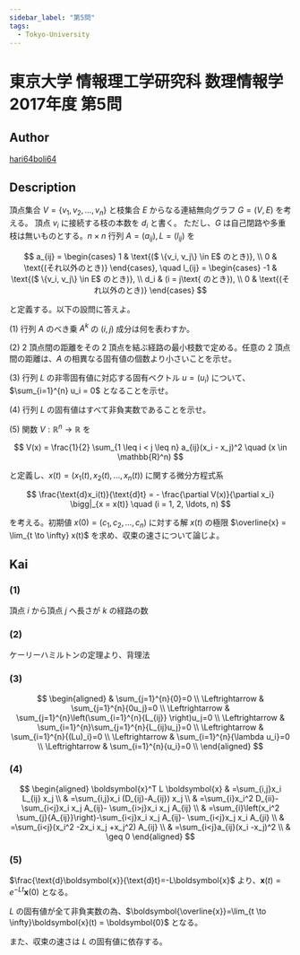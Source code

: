 ```yaml
---
sidebar_label: "第5問"
tags:
  - Tokyo-University
---
```

# 東京大学 情報理工学研究科 数理情報学 2017年度 第5問

## **Author**
[hari64boli64](https://github.com/hari64boli64/GraduateSchoolEntranceExamination)

## **Description**
頂点集合 $V = \{v_1, v_2, \ldots, v_n\}$ と枝集合 $E$ からなる連結無向グラフ $G = (V, E)$ を考える。
頂点 $v_i$ に接続する枝の本数を $d_i$ と書く。
ただし、$G$ は自己閉路や多重枝は無いものとする。$n \times n$ 行列 $A = (a_{ij}), L = (l_{ij})$ を

$$
a_{ij} = \begin{cases} 
1 & \text{($ \{v_i, v_j\} \in E$ のとき)}, \\
0 & \text{(それ以外のとき)}
\end{cases}, 
\quad
l_{ij} = \begin{cases} 
-1 & \text{($ \{v_i, v_j\} \in E$ のとき)}, \\
d_i & (i = j\text{ のとき}), \\
0 & \text{(それ以外のとき)}
\end{cases}
$$

と定義する。以下の設問に答えよ。

(1) 行列 $A$ のべき乗 $A^k$ の $(i, j)$ 成分は何を表わすか。

(2) 2 頂点間の距離をその 2 頂点を結ぶ経路の最小枝数で定める。任意の 2 頂点間の距離は、$A$ の相異なる固有値の個数より小さいことを示せ。

(3) 行列 $L$ の非零固有値に対応する固有ベクトル $u = (u_i)$ について、$\sum_{i=1}^{n} u_i = 0$ となることを示せ。

(4) 行列 $L$ の固有値はすべて非負実数であることを示せ。

(5) 関数 $V : \mathbb{R}^n \rightarrow \mathbb{R}$ を

$$
V(x) = \frac{1}{2} \sum_{1 \leq i < j \leq n} a_{ij}(x_i - x_j)^2 \quad (x \in \mathbb{R}^n)
$$

と定義し、$x(t) = (x_1(t), x_2(t), \ldots, x_n(t))$ に関する微分方程式系

$$
\frac{\text{d}x_i(t)}{\text{d}t} = - \frac{\partial V(x)}{\partial x_i} \bigg|_{x = x(t)} \quad (i = 1, 2, \ldots, n)
$$

を考える。初期値 $x(0) = (c_1, c_2, \ldots, c_n)$ に対する解 $x(t)$ の極限 $\overline{x} = \lim_{t \to \infty} x(t)$ を求め、収束の速さについて論じよ。


## **Kai**
### (1)
頂点 $i$ から頂点 $j$ へ長さが $k$ の経路の数

### (2)
ケーリーハミルトンの定理より、背理法

### (3)

$$
\begin{aligned}
                  & \sum_{j=1}^{n}{0}=0                             \\
  \Leftrightarrow & \sum_{j=1}^{n}{0u_j}=0                          \\
  \Leftrightarrow & \sum_{j=1}^{n}\left(\sum_{i=1}^{n}{L_{ij}} \right)u_j=0 \\
  \Leftrightarrow & \sum_{i=1}^{n}\sum_{j=1}^{n}{L_{ij}u_j}=0       \\
  \Leftrightarrow & \sum_{i=1}^{n}{(Lu)_i}=0                        \\
  \Leftrightarrow & \sum_{i=1}^{n}{\lambda u_i}=0                   \\
  \Leftrightarrow & \sum_{i=1}^{n}{u_i}=0                           \\
\end{aligned}
$$

### (4)

$$
\begin{aligned}
  \boldsymbol{x}^T L \boldsymbol{x} & =\sum_{i,j}x_i L_{ij} x_j                                                                \\
                    & =\sum_{i,j}x_i (D_{ij}-A_{ij}) x_j                                                       \\
                    & =\sum_{i}x_i^2 D_{ii}-\sum_{i<j}x_i x_j A_{ij}- \sum_{i>j}x_i x_j A_{ij}                 \\
                    & =\sum_{i}\left(x_i^2 \sum_{j}{A_{ij}}\right)-\sum_{i<j}x_i x_j A_{ij}- \sum_{i<j}x_j x_i A_{ji} \\
                    & =\sum_{i<j}(x_i^2 -2x_i x_j +x_j^2) A_{ij}                                               \\
                    & =\sum_{i<j}a_{ij}(x_i -x_j)^2                                                            \\
                    & \geq 0
\end{aligned}
$$

### (5)
$\frac{\text{d}\boldsymbol{x}}{\text{d}t}=-L\boldsymbol{x}$ より、$\boldsymbol{x}(t)=e^{-Lt}\boldsymbol{x}(0)$ となる。

$L$ の固有値が全て非負実数の為、$\boldsymbol{\overline{x}}=\lim_{t \to \infty}\boldsymbol{x}(t) = \boldsymbol{0}$ となる。

また、収束の速さは $L$ の固有値に依存する。